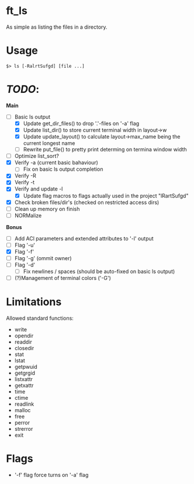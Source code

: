 # ft_ls
As simple as listing the files in a directory.

# Usage
`$> ls [-RalrtSufgd] [file ...]`

# *TODO*:
**Main**
- [ ] Basic ls output
    - [x] Update get_dir_files() to drop '.'-files on '-a' flag
    - [x] Update list_dir() to store current terminal width in layout->w
    - [x] Update update_layout() to calculate layout->max_name being the current longest name
    - [ ] Rewrite put_file() to pretty print determing on termina window width  
- [ ] Optimize list_sort?
- [x] Verify -a (current basic bahaviour)
    - [ ] Fix on basic ls output completion
- [x] Verify -R
- [x] Verify -t
- [x] Verify and update -l
    - [x] Update flag macros to flags actually used in the project "lRartSufgd"
- [x] Check broken files/dir's (checked on restricted access dirs)
- [ ] Clean up memory on finish
- [ ] NORMalize

**Bonus**
- [ ] Add ACl parameters and extended attributes to '-l' output
- [ ] Flag '-u'
- [x] Flag '-f'
- [ ] Flag '-g' (ommit owner)
- [ ] Flag '-d'
    - [ ] Fix newlines / spaces (should be auto-fixed on basic ls output)
- [ ] (?)Management of terminal colors ('-G')

# Limitations
Allowed standard functions:
- write
- opendir
- readdir
- closedir
- stat
- lstat
- getpwuid
- getgrgid
- listxattr
- getxattr
- time
- ctime
- readlink
- malloc
- free
- perror
- strerror
- exit

# Flags
- '-f' flag force turns on '-a' flag
